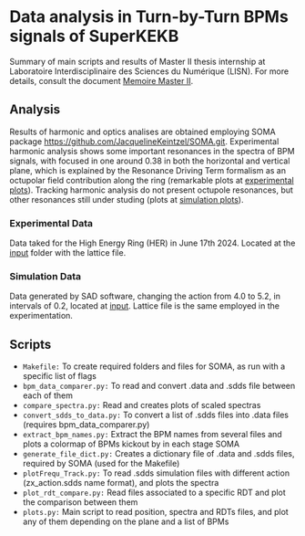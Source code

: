# Data analysis in Turn-by-Turn BPMs signals of SuperKEKB

Summary of main scripts and results of Master II thesis internship at Laboratoire Interdisciplinaire des Sciences du Numérique (LISN). For more details, consult the document [Memoire Master II](./Memoire_Master_II.pdf).

## Analysis 

Results of harmonic and optics analises are obtained employing SOMA package https://github.com/JacquelineKeintzel/SOMA.git. Experimental harmonic analysis shows some important resonances in the spectra of BPM signals, with focused in one around 0.38 in both the horizontal and vertical plane, which is explained by the Resonance Driving Term formalism as an octupolar field contribution along the ring (remarkable plots at [experimental plots](./output/output_experimental_data_HER_2024_06_17/plots/)). Tracking harmonic analysis do not present octupole resonances, but other resonances still under studing (plots at [simulation plots](./output/output_simulation_data_HER_2024_06_17/plots/)).      

### Experimental Data
Data taked for the High Energy Ring (HER) in June 17th 2024. Located at the [input](./input/input_experimental_data_HER_2024_06_17/) folder with the lattice file.  

### Simulation Data
Data generated by SAD software, changing the action from 4.0 to 5.2, in intervals of 0.2, located at [input](./input/input_simulation_data_HER_2024_06_17/). Lattice file is the same employed in the experimentation.

## Scripts

- `Makefile:` To create required folders and files for SOMA, as run with a specific list of flags
- `bpm_data_comparer.py:` To read and convert .data and .sdds file between each of them
- `compare_spectra.py:` Read and creates plots of scaled spectras
- `convert_sdds_to_data.py:` To convert a list of .sdds files into .data files (requires bpm_data_comparer.py)
- `extract_bpm_names.py:` Extract the BPM names from several files and plots a colormap of BPMs kickout by in each stage SOMA
- `generate_file_dict.py:` Creates a dictionary file of .data and .sdds files, required by SOMA (used for the Makefile)
- `plotFrequ_Track.py:` To read .sdds simulation files with different action (zx_action.sdds name format), and plots the spectra
- `plot_rdt_compare.py:` Read files associated to a specific RDT and plot the comparison between them
- `plots.py:` Main script to read position, spectra and RDTs files, and plot any of them depending on the plane and a list of BPMs





